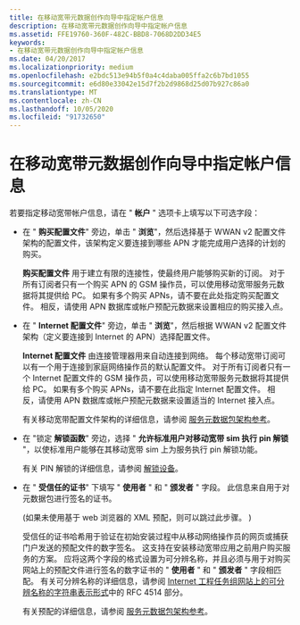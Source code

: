 ```yaml
---
title: 在移动宽带元数据创作向导中指定帐户信息
description: 在移动宽带元数据创作向导中指定帐户信息
ms.assetid: FFE19760-360F-482C-BBD8-7068D2DD34E5
keywords:
- 在移动宽带元数据创作向导中指定帐户信息
ms.date: 04/20/2017
ms.localizationpriority: medium
ms.openlocfilehash: e2bdc513e94b5f0a4c4daba005ffa2c6b7bd1055
ms.sourcegitcommit: e6d80e33042e15d7f2b2d9868d25d07b927c86a0
ms.translationtype: MT
ms.contentlocale: zh-CN
ms.lasthandoff: 10/05/2020
ms.locfileid: "91732650"
---
```

# <a name="specify-account-information-in-the-mobile-broadband-metadata-authoring-wizard"></a>在移动宽带元数据创作向导中指定帐户信息


若要指定移动宽带帐户信息，请在 " **帐户** " 选项卡上填写以下可选字段：

-   在 " **购买配置文件**" 旁边，单击 " **浏览**"，然后选择基于 WWAN v2 配置文件架构的配置文件，该架构定义要连接到哪些 APN 才能完成用户选择的计划的购买。

    **购买配置文件** 用于建立有限的连接性，使最终用户能够购买新的订阅。 对于所有订阅者只有一个购买 APN 的 GSM 操作员，可以使用移动宽带服务元数据将其提供给 PC。 如果有多个购买 APNs，请不要在此处指定购买配置文件。 相反，请使用 APN 数据库或帐户预配元数据来设置相应的购买接入点。

-   在 " **Internet 配置文件**" 旁边，单击 " **浏览**"，然后根据 WWAN v2 配置文件架构（定义要连接到 Internet 的 APN）选择配置文件。

    **Internet 配置文件** 由连接管理器用来自动连接到网络。 每个移动宽带订阅可以有一个用于连接到家庭网络操作员的默认配置文件。 对于所有订阅者只有一个 Internet 配置文件的 GSM 操作员，可以使用移动宽带服务元数据将其提供给 PC。 如果有多个购买 APNs，请不要在此指定 Internet 配置文件。 相反，请使用 APN 数据库或帐户预配元数据来设置适当的 Internet 接入点。

    有关移动宽带配置文件架构的详细信息，请参阅 [服务元数据包架构参考](../mobilebroadband/mobilebroadbandinfo-xml-schema.md)。

-   在 "锁定 **解锁函数**" 旁边，选择 " **允许标准用户对移动宽带 sim 执行 pin 解锁** "，以使标准用户能够在其移动宽带 sim 上为服务执行 pin 解锁功能。

    有关 PIN 解锁的详细信息，请参阅 [解锁设备](../mobilebroadband/unlock-a-device.md)。

-   在 " **受信任的证书**" 下填写 " **使用者** " 和 " **颁发者** " 字段。 此信息来自用于对元数据包进行签名的证书。

     (如果未使用基于 web 浏览器的 XML 预配，则可以跳过此步骤。 ) 

    受信任的证书哈希用于验证在初始安装过程中从移动网络操作员的网页或捕获门户发送的预配文件的数字签名。 这支持在安装移动宽带应用之前用户购买服务的方案。 应将这两个字段的格式设置为可分辨名称，并且必须与用于对购买网站上的预配文件进行签名的数字证书的 " **使用者** " 和 " **颁发者** " 字段相匹配。 有关可分辨名称的详细信息，请参阅 [Internet 工程任务组网站上的可分辨名称的字符串表示形式](https://www.ietf.org/rfc/rfc4514.txt)中的 RFC 4514 部分。

    有关预配的详细信息，请参阅 [服务元数据包架构参考](../mobilebroadband/mobilebroadbandinfo-xml-schema.md)。

